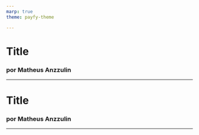 ```yaml
---
marp: true
theme: payfy-theme

---
```

# Title
### por Matheus Anzzulin
---
# Title
### por Matheus Anzzulin
---
